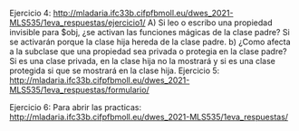 Ejercicio 4:
http://mladaria.ifc33b.cifpfbmoll.eu/dwes_2021-MLS535/1eva_respuestas/ejercicio1/
A) Si leo o escribo una propiedad invisible para $obj, ¿se activan las funciones mágicas de la clase padre?
Si se activarán porque la clase hija hereda de la clase padre.
b) ¿Como afecta a la subclase que una propiedad sea privada o protegia en la clase padre?
Si es una clase privada, en la clase hija no la mostrará y si es una clase protegida si que se mostrará en la clase hija. 
Ejercicio 5:
http://mladaria.ifc33b.cifpfbmoll.eu/dwes_2021-MLS535/1eva_respuestas/formulario/

Ejercicio 6:
Para abrir las practicas:
http://mladaria.ifc33b.cifpfbmoll.eu/dwes_2021-MLS535/1eva_respuestas/